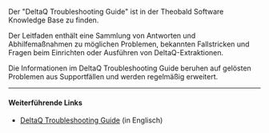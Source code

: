 Der "DeltaQ Troubleshooting Guide" ist in der Theobald Software Knowledge Base zu finden.

Der Leitfaden enthält eine Sammlung von Antworten und Abhilfemaßnahmen zu möglichen Problemen, bekannten Fallstricken und Fragen beim Einrichten oder Ausführen von DeltaQ-Extraktionen.

Die Informationen im DeltaQ Troubleshooting Guide beruhen auf gelösten Problemen aus Supportfällen und werden regelmäßig erweitert. 

****
#### Weiterführende Links
- [DeltaQ Troubleshooting Guide](https://kb.theobald-software.com/troubleshooting/deltaq-troubleshooting-guide) (in Englisch)
